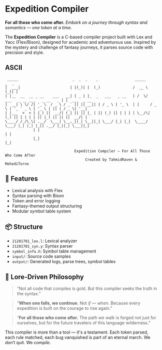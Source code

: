 #  Expedition Compiler


**For all those who come after.**
*Embark on a journey through syntax and semantics — one token at a time.*


The **Expedition Compiler** is a C-based compiler project built with Lex and Yacc (Flex/Bison), designed for academic and adventurous use. Inspired by the mystery and challenge of fantasy journeys, it parses source code with precision and style.

## ASCII 
```
 _____                         _  _  _    _                 _____                           _  _             
|  ___|                       | |(_)| |  (_)               /  __ \                         (_)| |            
| |__  __  __ _ __    ___   __| | _ | |_  _   ___   _ __   | /  \/  ___   _ __ ___   _ __   _ | |  ___  _ __ 
|  __| \ \/ /| '_ \  / _ \ / _` || || __|| | / _ \ | '_ \  | |     / _ \ | '_ ` _ \ | '_ \ | || | / _ \| '__|
| |___  >  < | |_) ||  __/| (_| || || |_ | || (_) || | | | | \__/\| (_) || | | | | || |_) || || ||  __/| |   
\____/ /_/\_\| .__/  \___| \__,_||_| \__||_| \___/ |_| |_|  \____/ \___/ |_| |_| |_|| .__/ |_||_| \___||_|   
             | |                                                                    | |                      
             |_|                                                                    |_|                      

                                Expedition Compiler – For All Those Who Come After
                                     Created by TahmidRaven & MehediTorno
```
## 🔧 Features

- Lexical analysis with Flex
- Syntax parsing with Bison
- Token and error logging
- Fantasy-themed output structuring
- Modular symbol table system

## 📦 Structure

- `21201701_lex.l`: Lexical analyzer
- `21201701_syn.y`: Syntax parser
- `symbol_info.h`: Symbol table management
- `input/`: Source code samples
- `output/`: Generated logs, parse trees, symbol tables

## 🧙 Lore-Driven Philosophy

> “Not all code that compiles is gold. But this compiler seeks the truth in the syntax.”

> “**When one falls, we continue.** Not *if* — *when*. Because every expedition is built on the courage to rise again.”

> “**For all those who come after.** The path we walk is forged not just for ourselves, but for the future travelers of this language wilderness.”

This compiler is more than a tool — it's a testament. Each token parsed, each rule matched, each bug vanquished is part of an eternal march. We don’t quit. We *compile*.


